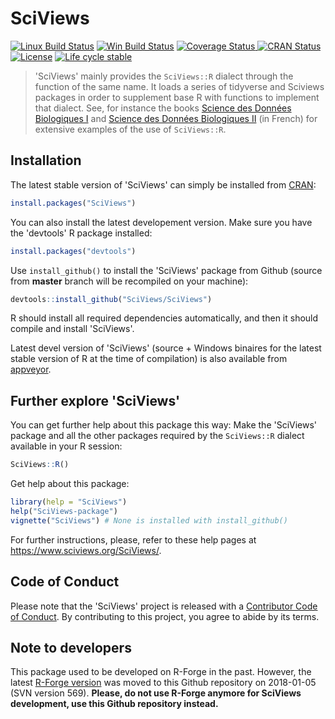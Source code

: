 
# SciViews

<!-- badges: start -->
[![Linux Build Status](https://travis-ci.com/SciViews/SciViews.svg )](https://travis-ci.com/SciViews/SciViews)
[![Win Build Status](https://ci.appveyor.com/api/projects/status/github/SciViews/SciViews?branch=master&svg=true)](https://ci.appveyor.com/project/phgrosjean/SciViews)
[![Coverage Status](https://img.shields.io/codecov/c/github/SciViews/SciViews/master.svg)
](https://codecov.io/github/SciViews/SciViews?branch=master)
[![CRAN Status](https://www.r-pkg.org/badges/version/SciViews)](https://cran.r-project.org/package=SciViews)
[![License](https://img.shields.io/badge/license-GPL-blue.svg)](https://www.gnu.org/licenses/gpl-2.0.html)
[![Life
cycle stable](https://img.shields.io/badge/lifecycle-stable-brightgreen.svg)](https://www.tidyverse.org/lifecycle/#stable)
<!-- badges: end -->

> 'SciViews' mainly provides the `SciViews::R` dialect through the function of the same name. It loads a series of tidyverse and Sciviews packages in order to supplement base R with functions to implement that dialect. See, for instance the books [Science des Données Biologiques I](http://biodatascience-course.sciviews.org/sdd-umons/) and [Science des Données Biologiques II](http://biodatascience-course.sciviews.org/sdd-umons2/) (in French) for extensive examples of the use of `SciViews::R`.

## Installation

The latest stable version of 'SciViews' can simply be installed from [CRAN](http://cran.r-project.org):

```r
install.packages("SciViews")
```

You can also install the latest developement version. Make sure you have the 'devtools' R package installed:

```r
install.packages("devtools")
```

Use `install_github()` to install the 'SciViews' package from Github (source from **master** branch will be recompiled on your machine):

```r
devtools::install_github("SciViews/SciViews")
```

R should install all required dependencies automatically, and then it should compile and install 'SciViews'.

Latest devel version of 'SciViews' (source + Windows binaires for the latest stable version of R at the time of compilation) is also available from [appveyor](https://ci.appveyor.com/project/phgrosjean/SciViews/build/artifacts).

## Further explore 'SciViews'

You can get further help about this package this way: Make the 'SciViews' package and all the other packages required by the `SciViews::R` dialect available in your R session:

```r
SciViews::R()
```

Get help about this package:

```r
library(help = "SciViews")
help("SciViews-package")
vignette("SciViews") # None is installed with install_github()
```

For further instructions, please, refer to these help pages at https://www.sciviews.org/SciViews/.

## Code of Conduct

Please note that the 'SciViews' project is released with a [Contributor Code of Conduct](https://contributor-covenant.org/version/2/0/CODE_OF_CONDUCT.html). By contributing to this project, you agree to abide by its terms.

## Note to developers

This package used to be developed on R-Forge in the past. However, the latest [R-Forge version](https://r-forge.r-project.org/projects/sciviews/) was moved to this Github repository on 2018-01-05 (SVN version 569). **Please, do not use R-Forge anymore for SciViews development, use this Github repository instead.**
